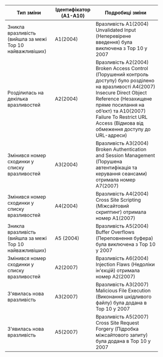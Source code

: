 | Тип зміни | Ідентифікатор (A1-A10) | Подробиці зміни |
|---|---|---|
| Зникла вразливість (вийшла за межі Top 10 найважливіших) | A1(2004) | Вразливість А1(2004) Unvalidated Input (Неперевірене введення) була виключена з Top 10 у 2007 |
| Розділилась на декілька вразливостей | A2(2004) | Вразливість А2(2004) Broken Access Control (Порушений контроль доступу) було розділено на вразливості А4(2007) Insecure Direct Object Reference (Незахищене пряме посилання на об’єкт) та А10(2007) Failure To Restrict URL Access (Відмова від обмеження доступу до URL-адреси) |
| Змінився номер сходинки у списку вразливостей | A3(2004) | Вразливість А3(2004) Broken Authentication and Session Management (Порушена автентифікація та керування сеансами) отримала номер А7(2007) |
| Змінився номер сходинки у списку вразливостей | A4(2004) | Вразливість A4(2004) Cross Site Scripting (Міжсайтовий скриптинг) отримала номер А1(2007)|
| Зникла вразливість (вийшла за межі Top 10 найважливіших) | A5 (2004) | Вразливість А5(2004) Buffer Overflows (Переповнення буфера) була виключена з Top 10 у 2007 |
| Змінився номер сходинки у списку вразливостей | A2(2007) | Вразливість A6(2004) Injection Flaws (Недоліки ін'єкцій) отримала номер А2(2007) |
| З'явилась нова вразливість | A3(2007) | Вразливість A3(2007) Malicious File Execution (Виконання шкідливого файлу) була додана в Top 10 у 2007 |
| З'явилась нова вразливість | A5(2007) | Вразливість A5(2007) Cross Site Request Forgery (Підробка міжсайтового запиту) була додана в Top 10 у 2007 |
